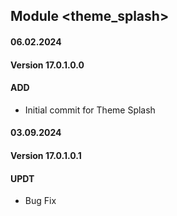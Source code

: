## Module <theme_splash>

#### 06.02.2024
#### Version 17.0.1.0.0
#### ADD
- Initial commit for Theme Splash

#### 03.09.2024
#### Version 17.0.1.0.1
#### UPDT
-  Bug Fix